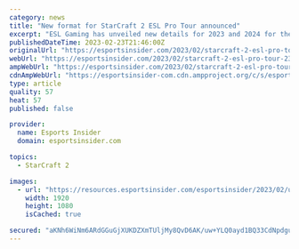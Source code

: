 ```yaml
---
category: news
title: "New format for StarCraft 2 ESL Pro Tour announced"
excerpt: "ESL Gaming has unveiled new details for 2023 and 2024 for the ESL Pro Tour, the company's flagship StarCraft 2 tournament series."
publishedDateTime: 2023-02-23T21:46:00Z
originalUrl: "https://esportsinsider.com/2023/02/starcraft-2-esl-pro-tour-23-announced"
webUrl: "https://esportsinsider.com/2023/02/starcraft-2-esl-pro-tour-23-announced"
ampWebUrl: "https://esportsinsider.com/2023/02/starcraft-2-esl-pro-tour-23-announced?amp"
cdnAmpWebUrl: "https://esportsinsider-com.cdn.ampproject.org/c/s/esportsinsider.com/2023/02/starcraft-2-esl-pro-tour-23-announced?amp"
type: article
quality: 57
heat: 57
published: false

provider:
  name: Esports Insider
  domain: esportsinsider.com

topics:
  - StarCraft 2

images:
  - url: "https://resources.esportsinsider.com/esportsinsider/2023/02/unnamed-45.jpg"
    width: 1920
    height: 1080
    isCached: true

secured: "aKNh6WiNm6ARdGGuGjXUKDZXmTUljMy8QvD6AK/uw+YLQ0ayd1BQ33CdNpdguclEM0iAChAquPEmemp9fHNIooQk1sZy2e84JSMIK4P9Jolwyj/D5ye4YvIw+aA5ES8Nu02vSDE06WoheT5VF0p5LEnHOrea0qxuCyCKPuM1cPfAaLzsBd46f5SxYe5XC8bUE1WdtsReWXM2l+ebHRweQbcSF4RgIn82f+eZrpoL0fVBSUVnn/yOcsdGnkAM4baK4Y60OjyIq6Y5LsUNhpYnLnKhM8KSFmzYpS66jcmmAMV9YkUewHFqEjaaeS/axHQzoTQV1RyRZ5kaOsuGCnEiGSFlgDLTsrKK8lEprmh3NYg=;zjKYcPNrXKJWvmJ91w/1eA=="
---
```


